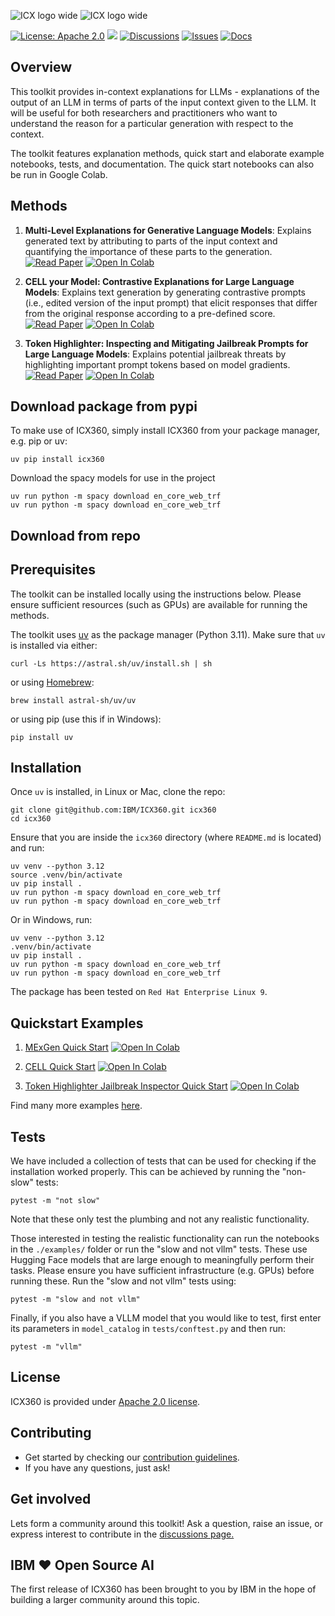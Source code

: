 ![ICX logo wide](docs/assets/icx360_logos/png/darkmode_icx_wide.png#gh-dark-mode-only)
![ICX logo wide](docs/assets/icx360_logos/png/lightmode_icx_wide.png#gh-light-mode-only)

[![License: Apache 2.0](https://img.shields.io/badge/License-Apache%202.0-yellow.svg)](https://www.apache.org/licenses/LICENSE-2.0)  [![](https://img.shields.io/badge/python-3.11-blue.svg)](https://www.python.org/downloads/) [![Discussions](https://img.shields.io/badge/Discussions-Join%20the%20Conversation-blue)](https://github.com/IBM/ICX360/discussions) [![Issues](https://img.shields.io/github/issues/IBM/ICX360)](https://github.com/IBM/ICX360/issues) [![Docs](https://img.shields.io/badge/Docs-View%20Documentation-blue)](https://ibm.github.io/ICX360/)

## Overview

This toolkit provides in-context explanations for LLMs - explanations of the output of an LLM in terms of parts of the input context given to the LLM. It will be useful for both researchers and practitioners who want to understand the reason for a particular generation with respect to the context.

The toolkit features explanation methods, quick start and elaborate example notebooks, tests, and documentation. The quick start notebooks can also be run in Google Colab.


## Methods

1. **Multi-Level Explanations for Generative Language Models**: Explains generated text by attributing to parts of the input context and quantifying the importance of these parts to the generation. [![Read Paper](https://img.shields.io/badge/Read%20Paper-PDF-yellow)](https://arxiv.org/pdf/2403.14459) [![Open In Colab](https://colab.research.google.com/assets/colab-badge.svg)](https://colab.research.google.com/github/IBM/ICX360/blob/main/examples/mexgen/quick_start.ipynb)

2. **CELL your Model: Contrastive Explanations for Large Language Models**: Explains text generation by generating contrastive prompts (i.e., edited version of the input prompt) that elicit responses that differ from the original response according to a pre-defined score. [![Read Paper](https://img.shields.io/badge/Read%20Paper-PDF-yellow)](https://arxiv.org/pdf/2406.11785) [![Open In Colab](https://colab.research.google.com/assets/colab-badge.svg)](https://colab.research.google.com/github/IBM/ICX360/blob/main/examples/cell/quick_start.ipynb)

3. **Token Highlighter: Inspecting and Mitigating Jailbreak Prompts for Large Language Models**: Explains potential jailbreak threats by highlighting important prompt tokens based on model gradients. [![Read Paper](https://img.shields.io/badge/Read%20Paper-PDF-yellow)](https://arxiv.org/pdf/2412.18171) [![Open In Colab](https://colab.research.google.com/assets/colab-badge.svg)](https://colab.research.google.com/github/IBM/ICX360/blob/main/examples/th/quick_start.ipynb)

## Download package from pypi
To make use of ICX360, simply install ICX360 from your package manager, e.g. pip or uv:
```
uv pip install icx360
```
Download the spacy models for use in the project
```
uv run python -m spacy download en_core_web_trf
uv run python -m spacy download en_core_web_trf
```


## Download from repo


## Prerequisites

The toolkit can be installed locally using the instructions below. Please ensure sufficient resources (such as GPUs) are available for running the methods.

The toolkit uses [uv](https://docs.astral.sh/uv/) as the package manager (Python 3.11). Make sure that `uv` is installed via either:

```curl -Ls https://astral.sh/uv/install.sh | sh```

or using [Homebrew](https://brew.sh):

```brew install astral-sh/uv/uv```

or using pip (use this if in Windows):

```pip install uv```

## Installation

Once `uv` is installed, in Linux or Mac, clone the repo:

```commandline
git clone git@github.com:IBM/ICX360.git icx360
cd icx360
```

Ensure that you are inside the `icx360` directory (where `README.md` is located) and run:
```commandline
uv venv --python 3.12
source .venv/bin/activate
uv pip install .
uv run python -m spacy download en_core_web_trf
uv run python -m spacy download en_core_web_trf

```

Or in Windows, run:

```commandline
uv venv --python 3.12
.venv/bin/activate
uv pip install .
uv run python -m spacy download en_core_web_trf
uv run python -m spacy download en_core_web_trf
```

The package has been tested on `Red Hat Enterprise Linux 9`.


##  Quickstart Examples
1. [MExGen Quick Start](examples/mexgen/quick_start.ipynb) [![Open In Colab](https://colab.research.google.com/assets/colab-badge.svg)](https://colab.research.google.com/github/IBM/ICX360/blob/main/examples/mexgen/quick_start.ipynb)

2. [CELL Quick Start](examples/cell/quick_start.ipynb) [![Open In Colab](https://colab.research.google.com/assets/colab-badge.svg)](https://colab.research.google.com/github/IBM/ICX360/blob/main/examples/cell/quick_start.ipynb)

3. [Token Highlighter Jailbreak Inspector Quick Start](examples/th/quick_start.ipynb) [![Open In Colab](https://colab.research.google.com/assets/colab-badge.svg)](https://colab.research.google.com/github/IBM/ICX360/blob/main/examples/th/quick_start.ipynb)

Find many more examples [here](examples/index.md).

## Tests

We have included a collection of tests that can be used for checking if the installation worked properly. This can be achieved by running the "non-slow" tests:
```
pytest -m "not slow"
```
Note that these only test the plumbing and not any realistic functionality.

Those interested in testing the realistic functionality can run the notebooks in the `./examples/` folder or run the "slow and not vllm" tests. These use Hugging Face models that are large enough to meaningfully perform their tasks. Please ensure you have sufficient infrastructure (e.g. GPUs) before running these. Run the "slow and not vllm" tests using:
```
pytest -m "slow and not vllm"
```

Finally, if you also have a VLLM model that you would like to test, first enter its parameters in `model_catalog` in `tests/conftest.py` and then run:
```
pytest -m "vllm"
```

## License

ICX360 is provided under [Apache 2.0 license](https://www.apache.org/licenses/LICENSE-2.0).

## Contributing

- Get started by checking our [contribution guidelines](CONTRIBUTING.md).
- If you have any questions, just ask!

## Get involved

Lets form a community around this toolkit! Ask a question, raise an issue, or express interest to contribute in the [discussions page.](https://github.com/IBM/ICX360/discussions)

## IBM ❤️ Open Source AI

The first release of ICX360 has been brought to you by IBM in the hope of building a larger community around this topic.
